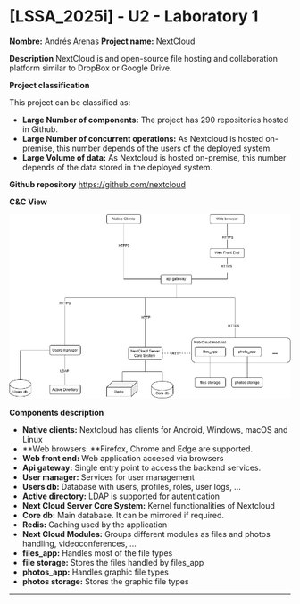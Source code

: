 # [LSSA_2025i] - U2 - Laboratory 1

**Nombre:** Andrés Arenas
**Project name:** NextCloud

**Description**
NextCloud is and open-source file hosting and collaboration platform similar to DropBox or Google Drive.

**Project classification**

This project can be classified as:
- **Large Number of components:** The project has 290 repositories hosted in Github.
- **Large Number of concurrent operations:** As Nextcloud is hosted on-premise, this number depends of the users of the deployed system.
- **Large Volume of data:** As Nextcloud is hosted on-premise, this number depends of the data stored in the deployed system.


**Github repository**
https://github.com/nextcloud


**C&C View**

<img src="79795385_files/Laboratory1CC.jpg" alt="NextClous C&C View"/>


**Components description**

- **Native clients:** Nextcloud has clients for Android, Windows, macOS and Linux
- **Web browsers: **Firefox, Chrome and Edge are supported.
- **Web front end:** Web application accesed via browsers
- **Api gateway:** Single entry point to access the backend services.
- **User manager:** Services for user management
- **Users db:** Database with users, profiles, roles, user logs, ...
- **Active directory:** LDAP is supported for autentication
- **Next Cloud Server Core System:** Kernel functionalities of Nextcloud
- **Core db:** Main database. It can be mirrored if required. 
- **Redis:** Caching used by the application
- **Next Cloud Modules:** Groups different modules as files and photos handling, videoconferences, ...
- **files_app:** Handles most of the file types
- **file storage:** Stores the files handled by files_app
- **photos_app:** Handles graphic file types
- **photos storage:** Stores the graphic file types



********